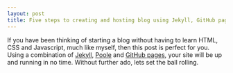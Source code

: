 ```yaml
---
layout: post
title: Five steps to creating and hosting blog using Jekyll, GitHub pages and Poole.
---
```


If you have been thinking of starting a blog without having to learn HTML, CSS and Javascript, much like myself, then this post is perfect for you. Using a combination of [Jekyll](https://jekyllrb.com/), [Poole](http://getpoole.com/) and [GitHub pages](https://pages.github.com/), your site will be up and running in no time. Without further ado, lets set the ball rolling.
